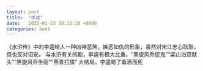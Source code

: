 ```yaml
---
layout: post
title:  "李逵"
date:   2025-01-23 10:22:20 +0800
categories: book
---
```

《水浒传》中的李逵给人一种凶神恶煞，嫉恶如仇的形象，虽然对宋江忠心耿耿，但也反对诏安。
与水浒有关的剧，李逵有极大比重。“黑旋风乔捉鬼”“梁山泊双献头”“黑旋风乔坐衙”“燕青打擂”
大结局，李逵喝了毒酒而死





